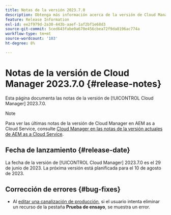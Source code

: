 ```yaml
---
title: Notas de la versión 2023.7.0
description: Obtenga más información acerca de la versión de Cloud Manager 2023.7.0.
feature: Release Information
exl-id: ee2f979d-2a30-443b-aaef-1af2bf1e68d3
source-git-commit: 5ced643fabe0a670e456cbea72f9da8196ac774a
workflow-type: tm+mt
source-wordcount: '103'
ht-degree: 8%

---
```


# Notas de la versión de Cloud Manager 2023.7.0 {#release-notes}

Esta página documenta las notas de la versión de [!UICONTROL Cloud Manager] 2023.7.0.

>[!NOTE]
>
>Para ver las últimas notas de la versión de Cloud Manager en AEM as a Cloud Service, consulte [Cloud Manager en las notas de la versión actuales de AEM as a Cloud Service](https://experienceleague.adobe.com/en/docs/experience-manager-cloud-service/content/release-notes/cloud-manager/current).

## Fecha de lanzamiento {#release-date}

La fecha de la versión de [!UICONTROL Cloud Manager] 2023.7.0 es el 29 de junio de 2023. La próxima versión está planificada para el 10 de agosto de 2023.

## Corrección de errores {#bug-fixes}

* Al [editar una canalización de producción](/help/using/managing-pipelines.md#editing-pipelines), si el usuario intenta eliminar un recurso de la pestaña **Prueba de ensayo**, se muestra un error.
